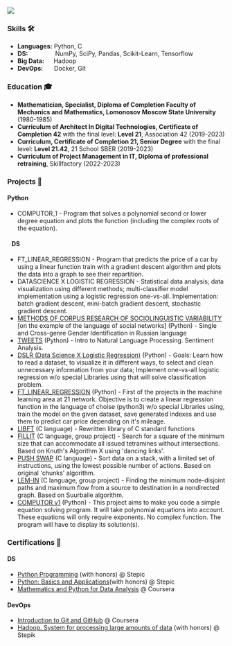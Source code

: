 ![](https://komarev.com/ghpvc/?username=dbadeev)


### Skills 🛠️
- **Languages:** Python, C
- **DS:**   &nbsp;&nbsp;&nbsp;&nbsp;&nbsp;&nbsp;&nbsp;&nbsp;&nbsp;&nbsp;&nbsp;&nbsp;&nbsp;&nbsp; NumPy, SciPy, Pandas, Scikit-Learn, Tensorflow
- **Big Data:**  &nbsp;Hadoop
- **DevOps:**    &nbsp;Docker, Git


### Education 🎓
- **Mathematician, Specialist, Diploma of Completion Faculty of Mechanics and Mathematics, Lomonosov Moscow State University** (1980-1985)
- **Curriculum of Architect In Digital Technologies, Certificate of Completion 42** with the final level: **Level 21**,  Association 42 (2019-2023)
-  **Curriculum, Certificate of Completion 21, Senior Degree** with the final level: **Level 21.42**, 21 School SBER (2019-2023)
-  **Curriculum of Project Management in IT, Diploma of professional retraining**, Skillfactory (2022-2023)


### Projects 🐾
#### Python
- COMPUTOR_1 -  Program that solves a polynomial second or lower degree equation and plots the function (including the complex roots of the equation).
#### &nbsp;&nbsp; DS
- FT_LINEAR_REGRESSION - Program that predicts the price of a car by using a linear function train with a gradient descent algorithm and plots the data into a graph to see their repartition.
- DATASCIENCE X LOGISTIC REGRESSION - Statistical data analysis; data visualization using different methods; multi-classifier model implementation using a logistic regression one-vs-all. Implementation: batch gradient descent, mini-batch gradient descent, stochastic gradient descent. 
- [METHODS OF CORPUS RESEARCH OF SOCIOLINGUISTIC VARIABILITY](https://github.com/dbadeev/gender_profiling) [on the example of the language of social networks] (Python) - Single and Cross-genre Gender Identification in Russian language
- [TWEETS](https://) (Python) - Intro to Natural Language Processing. Sentiment Analysis.
- [DSLR (Data Science X Logistic Regression)](https://) (Python) - Goals: Learn how to read a dataset, to visualize it in different ways, to select and clean unnecessary information from your data; Implement one-vs-all logistic regression w/o special Libraries using that will solve classification problem.
- [FT_LINEAR_REGRESSION](https://) (Python) - First of the projects in the machine learning area at 21 network. Objective is to create a linear regression function in the language of choise (python3) w/o special Libraries using, train the model on the given dataset, save generated indexes and use them to predict car price depending on it's mileage.
- [LIBFT](https://github.com/dbadeev/LIBFT) (C language) - Rewritten library of C standard functions
- [FILLIT](https://github.com/dbadeev/fillit) (C language, group project) - Search for a square of the minimum size that can accommodate all issued tetramines  without intersections. Based on Knuth's Algorithm X using 'dancing links'.
- [PUSH SWAP](https://github.com/dbadeev/PUSH-SWAP) (C language) - Sort data on a stack, with a limited set of instructions, using the lowest possible number of actions. Based on  original 'chunks' algorithm. 
- [LEM-IN](https://user-images.githubusercontent.com/50623941/135349368-7c5a1bb1-de58-4571-b185-3f0fa40d59ab.png) (C language, group project) - Finding the minimum node-disjoint paths and maximum flow from a source to destination in a nondirected graph. Based on Suurballe algorithm.
- [COMPUTOR v1](https://) (Python) - This project aims to make you code a simple equation solving program. It will take polynomial equations into account. These equations will only require exponents. No complex function. The program will have to display its solution(s).


### Certifications 📜
#### DS
- [Python Programming](https://user-images.githubusercontent.com/50623941/135367000-9572ecf6-5f82-4cb7-96f3-07347bf1a30f.png) (with honors) @ Stepic
- [Python: Basics and Applications](https://user-images.githubusercontent.com/50623941/135366951-0ee11ac6-1636-46f9-9461-f3c35484ad88.png)(with honors) @ Stepic
- [Mathematics and Python for Data Analysis](https://www.coursera.org/account/accomplishments/certificate/VCWCANNSDVVJ) @ Coursera
#### DevOps
- [Introduction to Git and GitHub](https://www.coursera.org/account/accomplishments/certificate/TMHPP3PY5SLF) @ Coursera
- [Hadoop. System for processing large amounts of data](https://user-images.githubusercontent.com/50623941/135366520-84a70b45-6dbf-4bbf-bfef-05b4e6a71b4f.png) (with honors) @ Stepik

<!--
**dbadeev/dbadeev** is a ✨ _special_ ✨ repository because its `README.md` (this file) appears on your GitHub profile.

Here are some ideas to get you started:

- 🔭 I’m currently working on ...
- 🌱 I’m currently learning ...
- 👯 I’m looking to collaborate on ...
- 🤔 I’m looking for help with ...
- 💬 Ask me about ...
- 📫 How to reach me: ...
- 😄 Pronouns: ...
- ⚡ Fun fact: ...
-->
